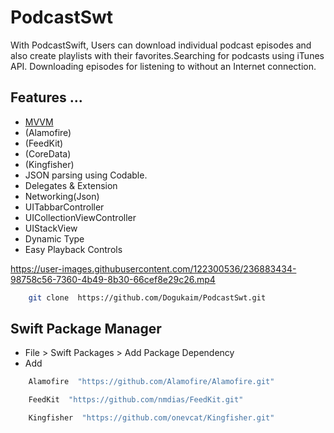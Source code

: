 # PodcastSwt

With PodcastSwift, Users can download individual podcast episodes and also create playlists with their favorites.Searching for podcasts using iTunes API.
Downloading episodes for listening to without an Internet connection.





## Features ...

- [MVVM](https://www.kodeco.com/6733535-ios-mvvm-tutorial-refactoring-from-mvc)
- (Alamofire)
- (FeedKit)
- (CoreData)
- (Kingfisher)
- JSON parsing using Codable.
- Delegates & Extension 
- Networking(Json)
- UITabbarController
- UICollectionViewController
- UIStackView
- Dynamic Type
- Easy Playback Controls



https://user-images.githubusercontent.com/122300536/236883434-98758c56-7360-4b49-8b30-66cef8e29c26.mp4

```bash
    git clone  https://github.com/Dogukaim/PodcastSwt.git
```
    
## Swift Package Manager
- File > Swift Packages > Add Package Dependency
- Add 

```bash
    Alamofire  "https://github.com/Alamofire/Alamofire.git"
```

```bash
    FeedKit  "https://github.com/nmdias/FeedKit.git"
```

```bash
    Kingfisher  "https://github.com/onevcat/Kingfisher.git"
```
